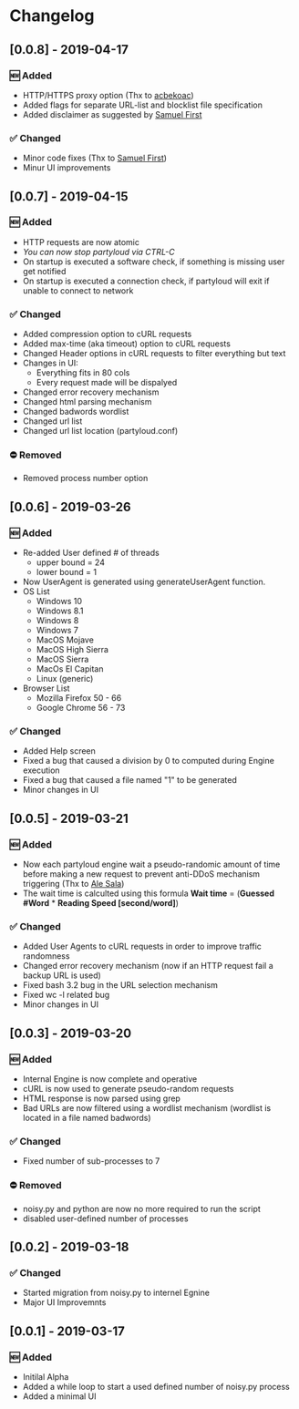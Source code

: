 # Changelog

## [0.0.8] - 2019-04-17
### :new: Added
- HTTP/HTTPS proxy option (Thx to [acbekoac](https://github.com/acbekoac "acbekoac"))
- Added flags for separate URL-list and blocklist file specification
- Added disclaimer as suggested by [Samuel First](https://gitlab.com/samuelfirst "Samuel First")

### :white_check_mark: Changed
- Minor code fixes (Thx to [Samuel First](https://gitlab.com/samuelfirst "Samuel First"))
- Minur UI improvements

## [0.0.7] - 2019-04-15
### :new: Added
- HTTP requests are now atomic
- *You can now stop partyloud via CTRL-C*
- On startup is executed a software check, if something is missing user get notified
- On startup is executed a connection check, if partyloud will exit if unable to  connect to network

### :white_check_mark: Changed
- Added compression option to cURL requests
- Added max-time (aka timeout) option to cURL requests
- Changed Header options in cURL requests to filter everything but text
- Changes in UI:
  - Everything fits in 80 cols
  - Every request made will be dispalyed
- Changed error recovery mechanism
- Changed html parsing mechanism
- Changed badwords wordlist
- Changed url list
- Changed url list location (partyloud.conf)

### :no_entry: Removed
- Removed process number option

## [0.0.6] - 2019-03-26
### :new: Added
- Re-added User defined # of threads
    - upper bound = 24
    - lower bound = 1
- Now UserAgent is generated using generateUserAgent function.
- OS List
    - Windows 10
    - Windows 8.1
    - Windows 8
    - Windows 7
    - MacOS Mojave
    - MacOS High Sierra
    - MacOS Sierra
    - MacOs El Capitan
    - Linux (generic)
- Browser List
    - Mozilla Firefox 50 - 66
    - Google Chrome 56 - 73

### :white_check_mark: Changed
- Added Help screen
- Fixed a bug that caused a division by 0 to computed during Engine execution
- Fixed a bug that caused a file named "1" to be generated
- Minor changes in UI

## [0.0.5] - 2019-03-21
### :new: Added
- Now each partyloud engine wait a pseudo-randomic amount of time before
making a new request to prevent anti-DDoS mechanism triggering (Thx to
[Ale Sala](https://www.instagram.com/ale.sala.97/ "Ale Sala"))
- The wait time is calculted using this formula **Wait time** =
(**Guessed #Word** * **Reading Speed [second/word]**)

### :white_check_mark: Changed
- Added User Agents to cURL requests in order to improve traffic
randomness
- Changed error recovery mechanism (now if an HTTP request fail a
backup URL is used)
- Fixed bash 3.2 bug in the URL selection mechanism
- Fixed wc -l related bug
- Minor changes in UI

## [0.0.3] - 2019-03-20
### :new: Added
- Internal Engine is now complete and operative
- cURL is now used to generate pseudo-random requests
- HTML response is now parsed using grep
- Bad URLs are now filtered using a wordlist mechanism
(wordlist is located in a file named badwords)

### :white_check_mark: Changed
- Fixed number of sub-processes to 7

### :no_entry: Removed
- noisy.py and python are now no more required to run the script
- disabled user-defined number of processes

## [0.0.2] - 2019-03-18
### :white_check_mark: Changed
- Started migration from noisy.py to internel Egnine
- Major UI Improvemnts

## [0.0.1] - 2019-03-17
### :new: Added
- Initilal Alpha
- Added a while loop to start a used defined number of noisy.py process
- Added a minimal UI
